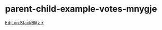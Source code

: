 # parent-child-example-votes-mnygje

[Edit on StackBlitz ⚡️](https://stackblitz.com/edit/parent-child-example-votes-mnygje)